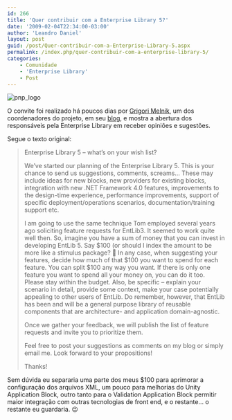 ```yaml
---
id: 266
title: 'Quer contribuir com a Enterprise Library 5?'
date: '2009-02-04T22:34:00-03:00'
author: 'Leandro Daniel'
layout: post
guid: /post/Quer-contribuir-com-a-Enterprise-Library-5.aspx
permalink: /index.php/quer-contribuir-com-a-enterprise-library-5/
categories:
    - Comunidade
    - 'Enterprise Library'
    - Post
---
```


 ![pnp_logo](http://leandrodaniel.com/pics/WindowsLiveWriter/QuercontribuircomaEnterpriseLibrary5_2244/pnp_logo_4a739e1e-37b3-4a4b-b409-dc51d3b6fdd8.gif "pnp_logo")

O convite foi realizado há poucos dias por [Grigori Melnik](http://www.gmelnik.com/), um dos coordenadores do projeto, em seu [blog](http://blogs.msdn.com/agile/), e mostra a abertura dos responsáveis pela Enterprise Library em receber opiniões e sugestões.

Segue o texto original:

> Enterprise Library 5 – what’s on your wish list?
> 
> We’ve started our planning of the Enterprise Library 5. This is your chance to send us suggestions, comments, screams… These may include ideas for new blocks, new providers for existing blocks, integration with new .NET Framework 4.0 features, improvements to the design-time experience, performance improvements, support of specific deployment/operations scenarios, documentation/training support etc.
> 
> I am going to use the same technique Tom employed several years ago soliciting feature requests for EntLib3. It seemed to work quite well then. So, imagine you have a sum of money that you can invest in developing EntLib 5. Say $100 (or should I index the amount to be more like a stimulus package? 🙂 In any case, when suggesting your features, decide how much of that $100 you want to spend for each feature. You can split $100 any way you want. If there is only one feature you want to spend all your money on, you can do it too. Please stay within the budget. Also, be specific – explain your scenario in detail, provide some context, make your case potentially appealing to other users of EntLib. Do remember, however, that EntLib has been and will be a general purpose library of reusable components that are architecture- and application domain-agnostic.
> 
> Once we gather your feedback, we will publish the list of feature requests and invite you to prioritize them.
> 
> Feel free to post your suggestions as comments on my blog or simply email me. Look forward to your propositions!
> 
> Thanks!

Sem dúvida eu separaria uma parte dos meus $100 para aprimorar a configuração dos arquivos XML, um pouco para melhorias do Unity Application Block, outro tanto para o Validation Application Block permitir maior integração com outras tecnologias de front end, e o restante… o restante eu guardaria. 😉